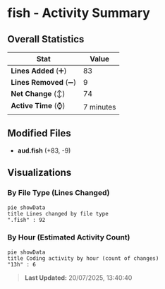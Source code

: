 # fish - Activity Summary 

## Overall Statistics

| Stat                   | Value                                                             |
| ---------------------- | ----------------------------------------------------------------- |
| **Lines Added** (➕)   | 83                                          |
| **Lines Removed** (➖) | 9                                        |
| **Net Change** (↕)    | 74                |
| **Active Time** (⌚)   | 7 minutes |


## Modified Files
- **aud.fish** (+83, -9)

## Visualizations

### By File Type (Lines Changed)

```mermaid
pie showData
title Lines changed by file type
".fish" : 92
```

### By Hour (Estimated Activity Count)

```mermaid
pie showData
title Coding activity by hour (count of changes)
"13h" : 6
```


> **Last Updated:** 20/07/2025, 13:40:40